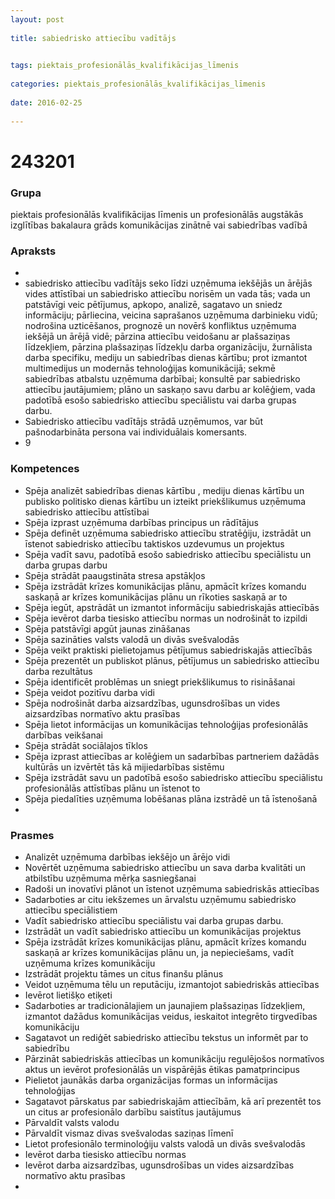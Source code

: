 ```yaml
---
layout: post
    
title: sabiedrisko attiecību vadītājs

    
tags: piektais_profesionālās_kvalifikācijas_līmenis
    
categories: piektais_profesionālās_kvalifikācijas_līmenis
    
date: 2016-02-25
    
---
```

# 243201

### Grupa
piektais profesionālās kvalifikācijas līmenis un profesionālās augstākās izglītības bakalaura grāds komunikācijas zinātnē vai sabiedrības vadībā


### Apraksts

* 
* sabiedrisko attiecību vadītājs seko līdzi uzņēmuma iekšējās un ārējās vides attīstībai un sabiedrisko attiecību norisēm un vada tās; vada un patstāvīgi veic pētījumus, apkopo, analizē, sagatavo un sniedz informāciju; pārliecina, veicina saprašanos uzņēmuma darbinieku vidū; nodrošina uzticēšanos, prognozē un novērš konfliktus uzņēmuma iekšējā un ārējā vidē; pārzina attiecību veidošanu ar plašsaziņas līdzekļiem, pārzina plašsaziņas līdzekļu darba organizāciju, žurnālista darba specifiku, mediju un sabiedrības dienas kārtību; prot izmantot multimedijus un modernās tehnoloģijas komunikācijā; sekmē sabiedrības atbalstu uzņēmuma darbībai; konsultē par sabiedrisko attiecību jautājumiem; plāno un saskaņo savu darbu ar kolēģiem, vada padotībā esošo sabiedrisko attiecību speciālistu vai darba grupas darbu. 
* 	Sabiedrisko attiecību vadītājs strādā uzņēmumos, var būt pašnodarbināta persona vai individuālais komersants. 
* 	9 

### Kompetences

* Spēja analizēt sabiedrības dienas kārtību , mediju dienas kārtību un publisko politisko dienas kārtību un izteikt priekšlikumus uzņēmuma sabiedrisko attiecību attīstībai
* Spēja izprast uzņēmuma darbības principus un rādītājus
* Spēja definēt uzņēmuma sabiedrisko attiecību stratēģiju, izstrādāt un īstenot sabiedrisko attiecību taktiskos uzdevumus un projektus
* Spēja vadīt savu, padotībā esošo sabiedrisko attiecību speciālistu un darba grupas darbu
* Spēja strādāt paaugstināta stresa apstākļos
* Spēja izstrādāt krīzes komunikācijas plānu, apmācīt krīzes komandu saskaņā ar krīzes komunikācijas plānu un rīkoties saskaņā ar to
* Spēja iegūt, apstrādāt un izmantot informāciju sabiedriskajās attiecībās
* Spēja ievērot darba tiesisko attiecību normas un nodrošināt to izpildi
* Spēja patstāvīgi apgūt jaunas zināšanas
* Spēja sazināties valsts valodā un divās svešvalodās
* Spēja veikt praktiski pielietojamus pētījumus sabiedriskajās attiecībās
* Spēja prezentēt un publiskot plānus, pētījumus un sabiedrisko attiecību darba rezultātus
* Spēja identificēt problēmas un sniegt priekšlikumus to risināšanai
* Spēja veidot pozitīvu darba vidi
* Spēja nodrošināt darba aizsardzības, ugunsdrošības un vides aizsardzības normatīvo aktu prasības
* Spēja lietot informācijas un komunikācijas tehnoloģijas profesionālās darbības veikšanai
* Spēja strādāt sociālajos tīklos
* Spēja izprast attiecības ar kolēģiem un sadarbības partneriem dažādās kultūrās un izvērtēt tās kā mijiedarbības sistēmu
* Spēja izstrādāt savu un padotībā esošo sabiedrisko attiecību speciālistu profesionālās attīstības plānu un īstenot to
* Spēja piedalīties uzņēmuma lobēšanas plāna izstrādē un tā īstenošanā
* 

### Prasmes 
* Analizēt uzņēmuma darbības iekšējo un ārējo vidi
* Novērtēt uzņēmuma sabiedrisko attiecību un sava darba kvalitāti un atbilstību uzņēmuma mērķa sasniegšanai
* Radoši un inovatīvi plānot un īstenot uzņēmuma sabiedriskās attiecības
* Sadarboties ar citu iekšzemes un ārvalstu uzņēmumu sabiedrisko attiecību speciālistiem
* Vadīt sabiedrisko attiecību speciālistu vai darba grupas darbu.
*  Izstrādāt un vadīt sabiedrisko attiecību un komunikācijas projektus
* Spēja izstrādāt krīzes komunikācijas plānu, apmācīt krīzes komandu saskaņā ar krīzes komunikācijas plānu un, ja nepieciešams, vadīt uzņēmuma krīzes komunikāciju
* Izstrādāt projektu tāmes un citus finanšu plānus
* Veidot uzņēmuma tēlu un reputāciju, izmantojot sabiedriskās attiecības
* Ievērot lietišķo etiķeti
* Sadarboties ar tradicionālajiem un jaunajiem plašsaziņas līdzekļiem, izmantot dažādus komunikācijas veidus, ieskaitot integrēto tirgvedības komunikāciju
* Sagatavot un rediģēt sabiedrisko attiecību tekstus un informēt par to sabiedrību
* Pārzināt sabiedriskās attiecības un komunikāciju regulējošos normatīvos aktus un ievērot profesionālās un vispārējās ētikas pamatprincipus
* Pielietot jaunākās darba organizācijas formas un informācijas tehnoloģijas
* Sagatavot pārskatus par sabiedriskajām attiecībām, kā arī prezentēt tos un citus ar profesionālo darbību saistītus jautājumus
* Pārvaldīt valsts valodu
* Pārvaldīt vismaz divas svešvalodas saziņas līmenī
* Lietot profesionālo terminoloģiju valsts valodā un divās svešvalodās
* Ievērot darba tiesisko attiecību normas
* Ievērot darba aizsardzības, ugunsdrošības un vides aizsardzības normatīvo aktu prasības
* 